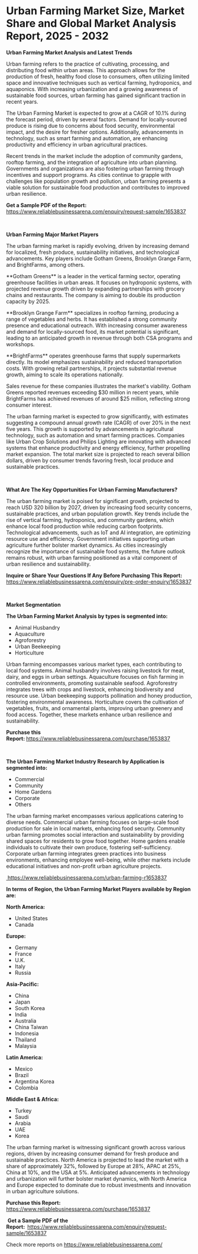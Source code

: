<p><h1>Urban Farming Market Size, Market Share and Global Market Analysis Report, 2025 - 2032</h1></p><p><strong>Urban Farming Market Analysis and Latest Trends</strong></p>
<p><p>Urban farming refers to the practice of cultivating, processing, and distributing food within urban areas. This approach allows for the production of fresh, healthy food close to consumers, often utilizing limited space and innovative techniques such as vertical farming, hydroponics, and aquaponics. With increasing urbanization and a growing awareness of sustainable food sources, urban farming has gained significant traction in recent years.</p><p>The Urban Farming Market is expected to grow at a CAGR of 10.1% during the forecast period, driven by several factors. Demand for locally-sourced produce is rising due to concerns about food security, environmental impact, and the desire for fresher options. Additionally, advancements in technology, such as smart farming and automation, are enhancing productivity and efficiency in urban agricultural practices.</p><p>Recent trends in the market include the adoption of community gardens, rooftop farming, and the integration of agriculture into urban planning. Governments and organizations are also fostering urban farming through incentives and support programs. As cities continue to grapple with challenges like population growth and pollution, urban farming presents a viable solution for sustainable food production and contributes to improved urban resilience.</p></p>
<p><strong>Get a Sample PDF of the Report:&nbsp;</strong> <a href="https://www.reliablebusinessarena.com/enquiry/request-sample/1653837?utm_campaign=3198&utm_medium=2&utm_source=Github&utm_content=ia&utm_term=06032025&utm_id=urban-farming">https://www.reliablebusinessarena.com/enquiry/request-sample/1653837</a></p>
<p>&nbsp;</p>
<p><strong>Urban Farming Major Market Players</strong></p>
<p><p>The urban farming market is rapidly evolving, driven by increasing demand for localized, fresh produce, sustainability initiatives, and technological advancements. Key players include Gotham Greens, Brooklyn Grange Farm, and BrightFarms, among others.</p><p>**Gotham Greens** is a leader in the vertical farming sector, operating greenhouse facilities in urban areas. It focuses on hydroponic systems, with projected revenue growth driven by expanding partnerships with grocery chains and restaurants. The company is aiming to double its production capacity by 2025.</p><p>**Brooklyn Grange Farm** specializes in rooftop farming, producing a range of vegetables and herbs. It has established a strong community presence and educational outreach. With increasing consumer awareness and demand for locally-sourced food, its market potential is significant, leading to an anticipated growth in revenue through both CSA programs and workshops.</p><p>**BrightFarms** operates greenhouse farms that supply supermarkets directly. Its model emphasizes sustainability and reduced transportation costs. With growing retail partnerships, it projects substantial revenue growth, aiming to scale its operations nationally.</p><p>Sales revenue for these companies illustrates the market's viability. Gotham Greens reported revenues exceeding $30 million in recent years, while BrightFarms has achieved revenues of around $25 million, reflecting strong consumer interest.</p><p>The urban farming market is expected to grow significantly, with estimates suggesting a compound annual growth rate (CAGR) of over 20% in the next five years. This growth is supported by advancements in agricultural technology, such as automation and smart farming practices. Companies like Urban Crop Solutions and Philips Lighting are innovating with advanced systems that enhance productivity and energy efficiency, further propelling market expansion. The total market size is projected to reach several billion dollars, driven by consumer trends favoring fresh, local produce and sustainable practices.</p></p>
<p>&nbsp;</p>
<p><strong>What Are The Key Opportunities For Urban Farming Manufacturers?</strong></p>
<p><p>The urban farming market is poised for significant growth, projected to reach USD 320 billion by 2027, driven by increasing food security concerns, sustainable practices, and urban population growth. Key trends include the rise of vertical farming, hydroponics, and community gardens, which enhance local food production while reducing carbon footprints. Technological advancements, such as IoT and AI integration, are optimizing resource use and efficiency. Government initiatives supporting urban agriculture further bolster market dynamics. As cities increasingly recognize the importance of sustainable food systems, the future outlook remains robust, with urban farming positioned as a vital component of urban resilience and sustainability.</p></p>
<p><strong>Inquire or Share Your Questions If Any Before Purchasing This Report:</strong> <a href="https://www.reliablebusinessarena.com/enquiry/pre-order-enquiry/1653837?utm_campaign=3198&utm_medium=2&utm_source=Github&utm_content=ia&utm_term=06032025&utm_id=urban-farming">https://www.reliablebusinessarena.com/enquiry/pre-order-enquiry/1653837</a></p>
<p>&nbsp;</p>
<p><strong>Market Segmentation</strong></p>
<p><strong>The Urban Farming Market Analysis by types is segmented into:</strong></p>
<p><ul><li>Animal Husbandry</li><li>Aquaculture</li><li>Agroforestry</li><li>Urban Beekeeping</li><li>Horticulture</li></ul></p>
<p><p>Urban farming encompasses various market types, each contributing to local food systems. Animal husbandry involves raising livestock for meat, dairy, and eggs in urban settings. Aquaculture focuses on fish farming in controlled environments, promoting sustainable seafood. Agroforestry integrates trees with crops and livestock, enhancing biodiversity and resource use. Urban beekeeping supports pollination and honey production, fostering environmental awareness. Horticulture covers the cultivation of vegetables, fruits, and ornamental plants, improving urban greenery and food access. Together, these markets enhance urban resilience and sustainability.</p></p>
<p><strong>Purchase this Report:&nbsp;</strong><a href="https://www.reliablebusinessarena.com/purchase/1653837?utm_campaign=3198&utm_medium=2&utm_source=Github&utm_content=ia&utm_term=06032025&utm_id=urban-farming">https://www.reliablebusinessarena.com/purchase/1653837</a></p>
<p>&nbsp;</p>
<p><strong>The Urban Farming Market Industry Research by Application is segmented into:</strong></p>
<p><ul><li>Commercial</li><li>Community</li><li>Home Gardens</li><li>Corporate</li><li>Others</li></ul></p>
<p><p>The urban farming market encompasses various applications catering to diverse needs. Commercial urban farming focuses on large-scale food production for sale in local markets, enhancing food security. Community urban farming promotes social interaction and sustainability by providing shared spaces for residents to grow food together. Home gardens enable individuals to cultivate their own produce, fostering self-sufficiency. Corporate urban farming integrates green practices into business environments, enhancing employee well-being, while other markets include educational initiatives and non-profit urban agriculture projects.</p></p>
<p><a href="https://www.reliablebusinessarena.com/urban-farming-r1653837?utm_campaign=3198&utm_medium=2&utm_source=Github&utm_content=ia&utm_term=06032025&utm_id=urban-farming">&nbsp;https://www.reliablebusinessarena.com/urban-farming-r1653837</a></p>
<p><strong>In terms of Region, the Urban Farming Market Players available by Region are:</strong></p>
<p>
    <p> <strong> North America: </strong>
        <ul>
            <li>United States</li>
            <li>Canada</li>
        </ul>
        </p> 
    <p> <strong> Europe: </strong>
        <ul>
            <li>Germany</li>
            <li>France</li>
            <li>U.K.</li>
            <li>Italy</li>
            <li>Russia</li>
        </ul>
        </p> 
    <p> <strong> Asia-Pacific: </strong>
        <ul>
            <li>China</li>
            <li>Japan</li>
            <li>South Korea</li>
            <li>India</li>
            <li>Australia</li>
            <li>China Taiwan</li>
            <li>Indonesia</li>
            <li>Thailand</li>
            <li>Malaysia</li>
        </ul>
        </p> 
    <p> <strong> Latin America: </strong>
        <ul>
            <li>Mexico</li>
            <li>Brazil</li>
            <li>Argentina Korea</li>
            <li>Colombia</li>
        </ul>
        </p> 
    <p> <strong> Middle East & Africa: </strong>
        <ul>
            <li>Turkey</li>
            <li>Saudi</li>
            <li>Arabia</li>
            <li>UAE</li>
            <li>Korea</li>
        </ul>
    </p>
    </p>
<p><p>The urban farming market is witnessing significant growth across various regions, driven by increasing consumer demand for fresh produce and sustainable practices. North America is projected to lead the market with a share of approximately 32%, followed by Europe at 28%, APAC at 25%, China at 10%, and the USA at 5%. Anticipated advancements in technology and urbanization will further bolster market dynamics, with North America and Europe expected to dominate due to robust investments and innovation in urban agriculture solutions.</p></p>
<p><strong>Purchase this Report: </strong><a href="https://www.reliablebusinessarena.com/purchase/1653837?utm_campaign=3198&utm_medium=2&utm_source=Github&utm_content=ia&utm_term=06032025&utm_id=urban-farming">https://www.reliablebusinessarena.com/purchase/1653837</a></p>
<p>&nbsp;<strong>Get a Sample PDF of the Report:&nbsp;&nbsp;</strong><a href="https://www.reliablebusinessarena.com/enquiry/request-sample/1653837?utm_campaign=3198&utm_medium=2&utm_source=Github&utm_content=ia&utm_term=06032025&utm_id=urban-farming">https://www.reliablebusinessarena.com/enquiry/request-sample/1653837</a></p>
<p><strong></strong></p>
<p>Check more reports on <a href="https://www.reliablebusinessarena.com/?utm_campaign=3198&utm_medium=2&utm_source=Github&utm_content=ia&utm_term=06032025&utm_id=urban-farming">https://www.reliablebusinessarena.com/</a></p>